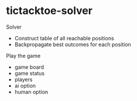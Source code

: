 # tictacktoe-solver

Solver
- Construct table of all reachable positions
- Backpropagate best outcomes for each position

Play the game
- game board
- game status
- players
- ai option
- human option
